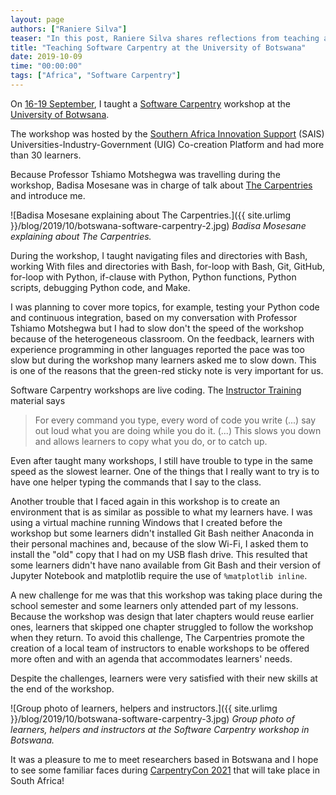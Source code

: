 ```yaml
---
layout: page
authors: ["Raniere Silva"]
teaser: "In this post, Raniere Silva shares reflections from teaching a software carpentry workshop in Botswana"
title: "Teaching Software Carpentry at the University of Botswana"
date: 2019-10-09
time: "00:00:00"
tags: ["Africa", "Software Carpentry"]
---
```


On [16-19 September](https://tmotshegwa.github.io/Univeristy-of-Botswana-SAIS-UIG/),
I taught a [Software Carpentry](https://software-carpentry.org) workshop
at the [University of Botwsana](https://www.ub.bw/).

The workshop was hosted by
the [Southern Africa Innovation Support](https://www.saisprogramme.org) (SAIS)
Universities-Industry-Government (UIG) Co-creation Platform
and had more than 30 learners.

Because Professor Tshiamo Motshegwa was travelling during the workshop,
Badisa Mosesane was in charge of talk about [The Carpentries](https://carpentries.org) and introduce me.

![Badisa Mosesane explaining about The Carpentries.]({{ site.urlimg }}/blog/2019/10/botswana-software-carpentry-2.jpg)
_Badisa Mosesane explaining about The Carpentries._

During the workshop,
I taught
navigating files and directories with Bash,
working With files and directories with Bash,
for-loop with Bash,
Git,
GitHub,
for-loop with Python,
if-clause with Python,
Python functions,
Python scripts,
debugging Python code,
and
Make.

I was planning to cover more topics,
for example, testing your Python code and continuous integration,
based on my conversation with Professor Tshiamo Motshegwa
but I had to slow don't the speed of the workshop
because of the heterogeneous classroom.
On the feedback,
learners with experience programming in other languages reported the pace was too slow
but during the workshop many learners asked me to slow down.
This is one of the reasons that the green-red sticky note is very important for us.

Software Carpentry workshops are live coding.
The [Instructor Training](https://carpentries.github.io/instructor-training/) material says

> For every command you type, every word of code you write (...) say out loud what you are doing while you do it. (...) This slows you down and allows learners to copy what you do, or to catch up.

Even after taught many workshops,
I still have trouble to type in the same speed as the slowest learner.
One of the things that I really want to try is to have one helper typing the commands that I say to the class.

Another trouble that I faced again in this workshop is
to create an environment that is as similar as possible to what my learners have.
I was using a virtual machine running Windows that I created before the workshop
but some learners didn't installed Git Bash neither Anaconda in their personal machines
and, because of the slow Wi-Fi, I asked them to install the "old" copy that I had on my USB flash drive.
This resulted that some learners didn't have nano available from Git Bash
and their version of Jupyter Notebook and matplotlib require the use of `%matplotlib inline`.

A new challenge for me was that this workshop was taking place during the school semester
and some learners only attended part of my lessons.
Because the workshop was design that later chapters would reuse earlier ones,
learners that skipped one chapter struggled to follow the workshop when they return.
To avoid this challenge,
The Carpentries promote the creation of a local team of instructors
to enable workshops to be offered more often and with an agenda that accommodates learners' needs.

Despite the challenges,
learners were very satisfied with their new skills at the end of the workshop.

![Group photo of learners, helpers and instructors.]({{ site.urlimg }}/blog/2019/10/botswana-software-carpentry-3.jpg)
_Group photo of learners, helpers and instructors at the Software Carpentry workshop in Botswana._

It was a pleasure to me to meet researchers based in Botswana
and I hope to see some familiar faces during [CarpentryCon 2021](https://carpentries.org/blog/2019/07/carpentrycon2020-theme-venue/)
that will take place in South Africa!